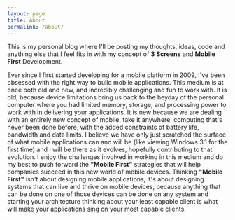 ```yaml
---
layout: page
title: About
permalink: /about/
---
```


This is my personal blog where I'll be posting my thoughts, ideas, code and anything else that I feel fits in with my concept of **3 Screens** and **Mobile First** Development. 

Ever since I first started developing for a mobile platform in 2009, I've been obsessed with the right way to build mobile applications.  This medium is at once both old and new, and incredibly challenging and fun to work with.  It is old, because device limitations bring us back to the heyday of the personal computer where you had limited memory, storage, and processing power to work with in delivering your applications.  It is new because we are dealing with an entirely new concept of mobile, take it anywhere, computing that's never been done before, with the added constraints of battery life, bandwidth and data limits.  I believe we have only just scratched the surface of what mobile applications can and will be (like viewing Windows 3.1 for the first time) and I will be there as it evolves, hopefully contributing to that evolution.  I enjoy the challenges involved in working in this medium and do my best to push forward the **"Mobile First"** strategies that will help companies succeed in this new world of mobile devices.  Thinking **"Mobile First"** isn't about designing mobile applications, it's about designing systems that can live and thrive on mobile devices, because anything that can be done on one of those devices can be done on any system and starting your architecture thinking about your least capable client is what will make your applications sing on your most capable clients.
